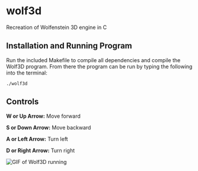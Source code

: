 # wolf3d
Recreation of Wolfenstein 3D engine in C

## Installation and Running Program
Run the included Makefile to compile all dependencies and compile the Wolf3D program.
From there the program can be run by typing the following into the terminal:
```
./wolf3d
```

## Controls
__W or Up Arrow:__ Move forward

__S or Down Arrow:__ Move backward

__A or Left Arrow:__ Turn left

__D or Right Arrow:__ Turn right

![GIF of Wolf3D running](https://media.giphy.com/media/l4Ep5Wc5mMF42A1y0/giphy.gif)
